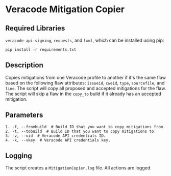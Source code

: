 # Veracode Mitigation Copier

## Required Libraries
`veracode-api-signing`, `requests`, and `lxml`, which can be installed using pip:

    pip install -r requirements.txt

## Description
Copies mitigations from one Veracode profile to another if it's the same flaw based on the following flaw attributes: `issueid`, `cweid`, `type`, `sourcefile`, and `line`. The script will copy all proposed and accepted mitigations for the flaw. The script will skip a flaw in the `copy_to` build if it already has an accepted mitigation.

## Parameters
    1. -f, --frombuild  # Build ID that you want to copy mitigations from.
    2. -t, --tobuild  # Build ID that you want to copy mitigations to.
    3. -v, --vid  # Veracode API credentials ID.
    4. -k, --vkey  # Veracode API credentials key.

## Logging
The script creates a `MitigationCopier.log` file. All actions are logged.
